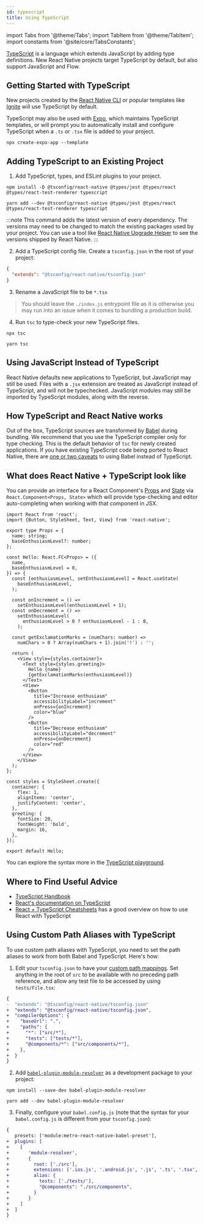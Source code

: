 ```yaml
---
id: typescript
title: Using TypeScript
---
```


import Tabs from '@theme/Tabs'; import TabItem from '@theme/TabItem'; import constants from '@site/core/TabsConstants';

[TypeScript][ts] is a language which extends JavaScript by adding type definitions. New React Native projects target TypeScript by default, but also support JavaScript and Flow.

## Getting Started with TypeScript

New projects created by the [React Native CLI](/docs/get-started-without-a-framework?os=macos&platform=ios#creating-a-new-application) or popular templates like [Ignite][ignite] will use TypeScript by default.

TypeScript may also be used with [Expo][expo], which maintains TypeScript templates, or will prompt you to automatically install and configure TypeScript when a `.ts` or `.tsx` file is added to your project.

```shell
npx create-expo-app --template
```

## Adding TypeScript to an Existing Project

1. Add TypeScript, types, and ESLint plugins to your project.

<Tabs groupId="package-manager" queryString defaultValue={constants.defaultPackageManager} values={constants.packageManagers}>
<TabItem value="npm">

```shell
npm install -D @tsconfig/react-native @types/jest @types/react @types/react-test-renderer typescript
```

</TabItem>
<TabItem value="yarn">

```shell
yarn add --dev @tsconfig/react-native @types/jest @types/react @types/react-test-renderer typescript
```

</TabItem>
</Tabs>

:::note
This command adds the latest version of every dependency. The versions may need to be changed to match the existing packages used by your project. You can use a tool like [React Native Upgrade Helper](https://react-native-community.github.io/upgrade-helper/) to see the versions shipped by React Native.
:::

2. Add a TypeScript config file. Create a `tsconfig.json` in the root of your project:

```json
{
  "extends": "@tsconfig/react-native/tsconfig.json"
}
```

3. Rename a JavaScript file to be `*.tsx`

> You should leave the `./index.js` entrypoint file as it is otherwise you may run into an issue when it comes to bundling a production build.

4. Run `tsc` to type-check your new TypeScript files.

<Tabs groupId="package-manager" queryString defaultValue={constants.defaultPackageManager} values={constants.packageManagers}>
<TabItem value="npm">

```shell
npx tsc
```

</TabItem>
<TabItem value="yarn">

```shell
yarn tsc
```

</TabItem>
</Tabs>

## Using JavaScript Instead of TypeScript

React Native defaults new applications to TypeScript, but JavaScript may still be used. Files with a `.jsx` extension are treated as JavaScript instead of TypeScript, and will not be typechecked. JavaScript modules may still be imported by TypeScript modules, along with the reverse.

## How TypeScript and React Native works

Out of the box, TypeScript sources are transformed by [Babel][babel] during bundling. We recommend that you use the TypeScript compiler only for type checking. This is the default behavior of `tsc` for newly created applications. If you have existing TypeScript code being ported to React Native, there are [one or two caveats][babel-7-caveats] to using Babel instead of TypeScript.

## What does React Native + TypeScript look like

You can provide an interface for a React Component's [Props](props) and [State](state) via `React.Component<Props, State>` which will provide type-checking and editor auto-completing when working with that component in JSX.

```tsx title="components/Hello.tsx"
import React from 'react';
import {Button, StyleSheet, Text, View} from 'react-native';

export type Props = {
  name: string;
  baseEnthusiasmLevel?: number;
};

const Hello: React.FC<Props> = ({
  name,
  baseEnthusiasmLevel = 0,
}) => {
  const [enthusiasmLevel, setEnthusiasmLevel] = React.useState(
    baseEnthusiasmLevel,
  );

  const onIncrement = () =>
    setEnthusiasmLevel(enthusiasmLevel + 1);
  const onDecrement = () =>
    setEnthusiasmLevel(
      enthusiasmLevel > 0 ? enthusiasmLevel - 1 : 0,
    );

  const getExclamationMarks = (numChars: number) =>
    numChars > 0 ? Array(numChars + 1).join('!') : '';

  return (
    <View style={styles.container}>
      <Text style={styles.greeting}>
        Hello {name}
        {getExclamationMarks(enthusiasmLevel)}
      </Text>
      <View>
        <Button
          title="Increase enthusiasm"
          accessibilityLabel="increment"
          onPress={onIncrement}
          color="blue"
        />
        <Button
          title="Decrease enthusiasm"
          accessibilityLabel="decrement"
          onPress={onDecrement}
          color="red"
        />
      </View>
    </View>
  );
};

const styles = StyleSheet.create({
  container: {
    flex: 1,
    alignItems: 'center',
    justifyContent: 'center',
  },
  greeting: {
    fontSize: 20,
    fontWeight: 'bold',
    margin: 16,
  },
});

export default Hello;
```

You can explore the syntax more in the [TypeScript playground][tsplay].

## Where to Find Useful Advice

- [TypeScript Handbook][ts-handbook]
- [React's documentation on TypeScript][react-ts]
- [React + TypeScript Cheatsheets][cheat] has a good overview on how to use React with TypeScript

## Using Custom Path Aliases with TypeScript

To use custom path aliases with TypeScript, you need to set the path aliases to work from both Babel and TypeScript. Here's how:

1. Edit your `tsconfig.json` to have your [custom path mappings][path-map]. Set anything in the root of `src` to be available with no preceding path reference, and allow any test file to be accessed by using `tests/File.tsx`:

```diff
{
-  "extends": "@tsconfig/react-native/tsconfig.json"
+  "extends": "@tsconfig/react-native/tsconfig.json",
+  "compilerOptions": {
+    "baseUrl": ".",
+    "paths": {
+      "*": ["src/*"],
+      "tests": ["tests/*"],
+      "@components/*": ["src/components/*"],
+    },
+  }
}
```

2. Add [`babel-plugin-module-resolver`][bpmr] as a development package to your project:

<Tabs groupId="package-manager" queryString defaultValue={constants.defaultPackageManager} values={constants.packageManagers}>
<TabItem value="npm">

```shell
npm install --save-dev babel-plugin-module-resolver
```

</TabItem>
<TabItem value="yarn">

```shell
yarn add --dev babel-plugin-module-resolver
```

</TabItem>
</Tabs>

3. Finally, configure your `babel.config.js` (note that the syntax for your `babel.config.js` is different from your `tsconfig.json`):

```diff
{
   presets: ['module:metro-react-native-babel-preset'],
+  plugins: [
+    [
+       'module-resolver',
+       {
+         root: ['./src'],
+         extensions: ['.ios.js', '.android.js', '.js', '.ts', '.tsx', '.json'],
+         alias: {
+           tests: ['./tests/'],
+           "@components": "./src/components",
+         }
+       }
+    ]
+  ]
}
```

[react-ts]: https://reactjs.org/docs/static-type-checking.html#typescript
[ts]: https://www.typescriptlang.org/
[flow]: https://flow.org
[ts-template]: https://github.com/react-native-community/react-native-template-typescript
[babel]: /docs/javascript-environment#javascript-syntax-transformers
[babel-7-caveats]: https://babeljs.io/docs/en/next/babel-plugin-transform-typescript
[cheat]: https://github.com/typescript-cheatsheets/react-typescript-cheatsheet#reacttypescript-cheatsheets
[ts-handbook]: https://www.typescriptlang.org/docs/handbook/intro.html
[path-map]: https://www.typescriptlang.org/docs/handbook/module-resolution.html#path-mapping
[bpmr]: https://github.com/tleunen/babel-plugin-module-resolver
[expo]: https://expo.io
[ignite]: https://github.com/infinitered/ignite
[tsplay]: https://www.typescriptlang.org/play?strictNullChecks=false&jsx=3#code/JYWwDg9gTgLgBAJQKYEMDG8BmUIjgcilQ3wG4BYAKFEljgG8AhAVxhggDsAaOAZRgCeAGyS8AFkiQweAFSQAPaXABqwJAHcAvnGy4CRdDAC0HFDGAA3JGSpUFteILBI4ABRxgAznAC8DKnBwpiBIAFxwnjBQwBwA5hSUgQBGKJ5IAKIcMGLMnsCpIAAySFZCAPzhHMwgSUhQCZq2lGickXAAEkhCQhDhyIYAdABiAMIAPO4QXgB8vnAAFPRBKCE8KWmZ2bn5nkUlXXMADHCaAJS+s-QBcC0cbQDaSFk5eQXFpTxpMJsvO3ulAF05v0MANcqIYGYkPN1hlnts3vshKcEtdbm1OABJDhoIghLJzebnHyzL4-BG7d5deZPLavSlIuAAajgAEYUWjWvBOAARJC4pD4+B+IkXCJScn0-7U2m-RGlOCzY5lOCyinSoRwIxsuDhQ4cyicu7wWIS+RoIQrMzATgAWRQUAA1t4RVUQCMxA7PJVqrUoMTZm6PV7FXBlXAAIJQKAoATzIOeqDeFnsgYAKwgMXm+AAhPhzuF8DZDYk4EQYMwoBwFtdAmNVBoIoIRD56JFhEhPANbpCYnVNNNa4E4GM5Iomx3W+2RF3YkQpDFYgOh8OOl0evR8ARGqXV4F6MEkDu98P6KbvubLSBrXaHc6afCpVTkce92MAPRjmCD3fD+tqdQfxPOsWDYTgVz3cwYBbAAibEBVSFw1SlGCINXdA0E7PIkmAIRgEEQoUFqIQfBgmIBSFVDfxPTh3Cw1ssRxPFaVfYCbggHooFIpIhGYJAqLY98gOAsZQPYDg0OHKDYL5BC0lVR8-gEti4AwrDgBwvCCKIrpSIAE35ZismUtjaKITxPAYjhZKMmBWOAlpONIog9JMvchIgj8G0AocvIA4SDU0VFmi5CcZzmfgO3ESQYG7AwYGhK5Sx7FA+ygcIktXTARHkcJWS4IcUDw2IOExBKQG9OAYMwrI6hggrfzTXJzEwAQRk4BKsnCaraTq65NAawI5xixcMqHTAOt4YAAC8wjgAAmQ5BuHCasgAdSQYBYjEGBCySDi9PwZbAmvKBYhiPKADZloGqgzmC+xoHgAzMBQZghHgTpuggBIgA
